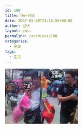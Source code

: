 ```yaml
---
id: 100
title: 扬州行记
date: 2007-05-08T21:16:52+00:00
author: 愆伏
layout: post
permalink: /archives/100
categories:
  - 杂谈
tags:
  - 生活
---
```

<a href="/wp-content/uploads/200705/08_212004_.jpg" target="_blank"><img src="/wp-content/uploads/200705/08_212004_.jpg" alt="/wp-content/uploads/200705/08_212004_.jpg" /></a>